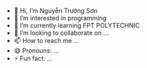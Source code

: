 - 👋 Hi, I’m Nguyễn Trường Sơn
- 👀 I’m interested in programming
- 🌱 I’m currently learning FPT POLYTECHNIC
- 💞️ I’m looking to collaborate on ...
- 📫 How to reach me ...
- 😄 Pronouns: ...
- ⚡ Fun fact: ...

<!---
sonnt-ph46781/sonnt-ph46781 is a ✨ special ✨ repository because its `README.md` (this file) appears on your GitHub profile.
You can click the Preview link to take a look at your changes.
--->
